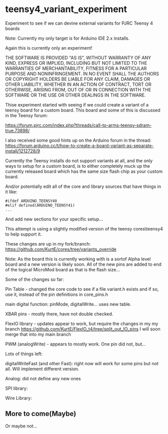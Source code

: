 # teensy4_variant_experiment
 Experiment to see if we can devine external variants for PJRC Teensy 4 boards

Note: Currently my only target is for Arduino IDE 2.x installs. 

Again this is currently only an experiment!

THE SOFTWARE IS PROVIDED "AS IS", WITHOUT WARRANTY OF ANY KIND,
EXPRESS OR IMPLIED, INCLUDING BUT NOT LIMITED TO THE WARRANTIES OF
MERCHANTABILITY, FITNESS FOR A PARTICULAR PURPOSE AND
NONINFRINGEMENT. IN NO EVENT SHALL THE AUTHORS OR COPYRIGHT HOLDERS
BE LIABLE FOR ANY CLAIM, DAMAGES OR OTHER LIABILITY, WHETHER IN AN
ACTION OF CONTRACT, TORT OR OTHERWISE, ARISING FROM, OUT OF OR IN
CONNECTION WITH THE SOFTWARE OR THE USE OR OTHER DEALINGS IN THE
SOFTWARE.

Thise experiment started with seeing if we could create a variant of
a teensy board for a custom board.  This board and some of this is
discussed in the Teensy forum:

https://forum.pjrc.com/index.php?threads/call-to-arms-teensy-sdram-true.73898/

I also received some good hints up on the Arduino forum in the thread:
https://forum.arduino.cc/t/how-to-create-a-board-variant-as-separate-install/1212728/9


Currently the Teensy installs do not support variants at all, and the only ways to 
setup for a custom board, is to either completely muck up the currently released board
which has the same size flash chip as your custom board.   

And/or potentially edit all of the core and library sources that have things in it like:
```
#ifdef ARDUINO_TEENSY40
#elif defined(ARDUINO_TEENSY41)
...
```
And add new sections for your specific setup... 

This attempt is using a slightly modified version of the teensy cores\teensy4 to help
support it.   

These changes are up in my fork/branch: https://github.com/KurtE/cores/tree/variants_override

Note: As the board this is currently working with is a sortof Alpha level board and a new
version is likely soon.  All of the new pins are added to end of the logical MicroMod board
as that is the flash size...

Some of the changes so far:

Pin Table - changed the core code to see if a file variant.h exists and if so, use it, instead of the pin definitions
in core_pins.h

main digital function: pinMode, digitalWrite... uses new table. 

XBAR pins - mostly there, have not double checked.

FlexIO library - updates appear to work, but require the changes in my my branch
https://github.com/KurtE/FlexIO_t4/tree/split_out_IO_pins
I will soon merge that into my main branch

PWM (analogWrite) - appears to mostly work.  One pin did not, but...

Lots of things left:

digitalWriteFast (and other Fast): right now will work for some pins but not all.  Will implement different version.

Analog: did not define any new ones

SPI library:

Wire Library:


More to come(Maybe)
---

Or maybe not...




